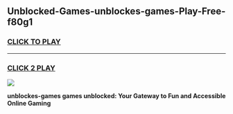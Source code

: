 
## Unblocked-Games-unblockes-games-Play-Free-f80g1
<h3>
<a href="https://premium76.site?title=unblockes-games&ref=09A">CLICK TO PLAY</a></h3>
<hr>

<h3>
<a href="https://premium76.site?title=unblockes-games&ref=09A">CLICK 2 PLAY</a>
  
</h3>

<a href="https://premium76.site?title=unblockes-games&ref=09A"><img src="https://clearcache.store/games.png"></a>


**unblockes-games games unblocked: Your Gateway to Fun and Accessible Online Gaming**
